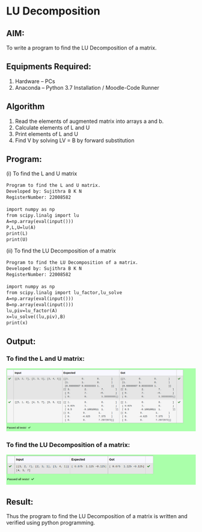 # LU Decomposition 

## AIM:
To write a program to find the LU Decomposition of a matrix.

## Equipments Required:
1. Hardware – PCs
2. Anaconda – Python 3.7 Installation / Moodle-Code Runner

## Algorithm
1. Read the elements of augmented matrix into arrays a and b.
2. Calculate elements of L and U
3. Print elements of L and U
4. Find V by solving LV = B by forward substitution

## Program:
(i) To find the L and U matrix
```
Program to find the L and U matrix.
Developed by: Sujithra B K N
RegisterNumber: 22008582

import numpy as np
from scipy.linalg import lu
A=np.array(eval(input()))
P,L,U=lu(A)
print(L)
print(U)
```
(ii) To find the LU Decomposition of a matrix
```
Program to find the LU Decomposition of a matrix.
Developed by: Sujithra B K N
RegisterNumber: 22008582

import numpy as np
from scipy.linalg import lu_factor,lu_solve
A=np.array(eval(input()))
B=np.array(eval(input()))
lu,piv=lu_factor(A)
x=lu_solve((lu,piv),B)
print(x)
```

## Output:

### To find the L and U matrix:
![lu decomposition](./images/lu.png)

### To find the LU Decomposition of a matrix:
![lu decomposition](./images/ludecom.png)


## Result:
Thus the program to find the LU Decomposition of a matrix is written and verified using python programming.

